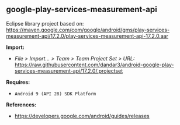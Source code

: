 ## google-play-services-measurement-api

Eclipse library project based on:<br/>
https://maven.google.com/com/google/android/gms/play-services-measurement-api/17.2.0/play-services-measurement-api-17.2.0.aar

**Import:**
- _File > Import... > Team > Team Project Set > URL:_<br/>
  https://raw.githubusercontent.com/dandar3/android-google-play-services-measurement-api/17.2.0/.projectset

**Requires:**
- `Android 9 (API 28) SDK Platform`

**References:**
- https://developers.google.com/android/guides/releases